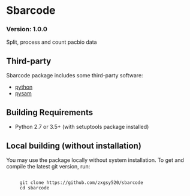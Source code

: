 Sbarcode
==============
### Version: 1.0.0
Split, process and count pacbio data

Third-party
-----------
Sbarcode package includes some third-party software:
* [python](https://www.python.org/)
* [pysam](https://pypi.org/project/pysam/)

Building Requirements
-----------
* Python 2.7 or 3.5+ (with setuptools package installed)

Local building (without installation)
-----------

You may use the package locally without system installation.
To get and compile the latest git version, run:
<pre><code>
     git clone https://github.com/zxgsy520/sbarcode
     cd sbarcode
</code></pre>

